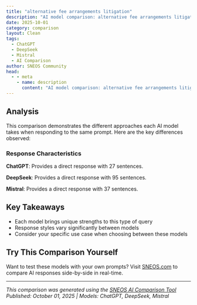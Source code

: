 ```yaml
---
title: "alternative fee arrangements litigation"
description: "AI model comparison: alternative fee arrangements litigation..."
date: 2025-10-01
category: comparison
layout: Clean
tags:
  - ChatGPT
  - DeepSeek
  - Mistral
  - AI Comparison
author: SNEOS Community
head:
  - - meta
    - name: description
      content: "AI model comparison: alternative fee arrangements litigation..."
---
```


<ChatComparison
  title="alternative fee arrangements litigation"
  prompt="alternative fee arrangements litigation"
  :responses='{"ChatGPT": "Alternative Fee Arrangements (AFAs) in litigation refer to billing methods that differ from the traditional hourly rate model commonly used by law firms. Instead of charging clients by the hour, AFAs provide predictable, value-based, or outcome-oriented pricing structures. These arrangements can help clients manage legal costs more effectively and align the interests of law firms and clients.\n\nCommon types of AFAs in litigation include:\n\n1. **Fixed Fees (Flat Fees):** \n A predetermined fee is agreed upon for handling the entire case or specific phases. This arrangement provides cost certainty for clients.\n\n2. **Contingency Fees:** \n The law firm receives a percentage of the amount recovered in the litigation, only if the client wins or settles successfully. Common in personal injury and employment cases.\n\n3. **Capped Fees:** \n A maximum fee limit is set, so clients will not be charged beyond a certain amount, regardless of the time spent.\n\n4. **Blended Hourly Rates:** \n A single hourly rate is agreed upon that may blend senior and junior attorney rates, simplifying billing while managing costs.\n\n5. **Success Fees / Incentive Fees:** \n An additional fee is paid if particular results are achieved, incentivizing law firms to obtain favorable outcomes.\n\n6. **Task-Based or Phased Billing:** \n Fees are set for specific tasks or phases of litigation, making it easier to predict costs associated with different stages.\n\n7. **Retainers with Holdbacks or Credits:** \n Clients pay a retainer in advance, with unearned amounts credited or refunded depending on the outcome or actual time spent.\n\nBenefits of AFAs in Litigation: \n- Greater cost predictability and budgeting ease. \n- Aligns law firm incentives with client goals. \n- Encourages efficiency and innovation in legal service delivery. \n- Reduces bill-related disputes. \n\nChallenges: \n- Difficult to estimate scope and complexity of litigation upfront. \n- Potentially increased risk for law firms in unpredictable cases. \n- Requires transparency and trust between client and law firm.\n\nIf you need guidance on implementing alternative fee arrangements in your litigation practice or examples of AFAs specific to a case type, let me know!", "DeepSeek": "Of course. This is an excellent and highly relevant topic. Alternative Fee Arrangements (AFAs) are a critical part of the modern legal landscape, especially in litigation, where controlling costs and aligning interests are paramount.\n\nHere is a comprehensive guide to Alternative Fee Arrangements in litigation.\n\n### What Are Alternative Fee Arrangements (AFAs)?\n\nIn litigation, AFAs are any billing method **other than the standard hourly rate**. The core purpose of an AFA is to move away from the \u0022billable hour,\u0022 which can create a misalignment of interests: the client wants efficiency, while the law firm\u0027s revenue is tied to time spent.\n\nAFAs aim to:\n* **Align the interests** of the client and the law firm.\n* **Provide cost predictability and budgeting** for the client.\n* **Share risk** between the client and the firm.\n* **Reward efficiency and successful outcomes.**\n\n---\n\n### Common Types of AFAs in Litigation\n\nNo single AFA is perfect for every case. The \u0022best\u0022 arrangement depends on the specific matter\u0027s facts, risk profile, budget, and the client\u0027s goals.\n\n#### 1. Fixed or Flat Fee\n* **How it works:** The law firm charges a set, predetermined amount for a defined scope of work.\n* **Best for:** Discrete, predictable tasks or phases of litigation (e.g., drafting a motion to dismiss, taking a set number of depositions, handling an entire appeal) or for routine, high-volume litigation.\n* **Pros for Client:** Maximum cost certainty.\n* **Cons for Client:** If the matter becomes more complex than anticipated, the firm may seek a fee adjustment or perform minimal work. The client may overpay for a simple resolution.\n* **Pros for Firm:** Efficient work is highly profitable.\n* **Cons for Firm:** Risk of underpayment if the matter becomes a \u0022runaway train.\u0022\n\n#### 2. Contingency Fee\n* **How it works:** The law firm\u0027s fee is a percentage (typically 25-40%) of the recovery (settlement or judgment). If the client loses, the firm gets no fee, though the client is usually still responsible for costs (filing fees, expert witnesses, etc.).\n* **Best for:** Plaintiff-side cases with strong merits and a high potential for significant monetary damages (personal injury, class actions, some commercial disputes).\n* **Pros for Client:** No legal fees if you lose; access to justice for those who can\u0027t afford hourly rates.\n* **Cons for Client:** The firm may take a large portion of the recovery. The firm may be less motivated if a low, early settlement offer is made.\n* **Pros for Firm:** Potential for a very high return on a successful case.\n* **Cons for Firm:** High risk; firm fronts all costs and effort with no guarantee of payment.\n\n#### 3. Blended Hourly Rate\n* **How it works:** The law firm charges a single, averaged hourly rate for all timekeepers (partners, associates, paralegals), regardless of their individual seniority and standard rates.\n* **Best for:** Clients who want the predictability of hourly billing but wish to reduce overall rates and encourage efficient staffing.\n* **Pros for Client:** Simpler billing, lower average rate.\n* **Cons for Client:** Still an hourly model, so less incentive for extreme efficiency.\n* **Pros for Firm:** Maintains the hourly model, easier to administer than complex AFAs.\n* **Cons for Firm:** Lower overall revenue per hour.\n\n#### 4. Capped Fee\n* **How it works:** The firm bills by the hour, but the total fees will not exceed a pre-negotiated cap.\n* **Best for:** Matters where the scope is somewhat predictable but some flexibility is needed. It\u0027s a good \u0022first step\u0022 AFA for clients wary of moving completely away from hourly.\n* **Pros for Client:** A \u0022safety net\u0022 on total costs.\n* **Cons for Client:** If the matter concludes quickly, the client pays the full hourly rate up to the cap, potentially overpaying.\n* **Pros for Firm:** Can charge hourly up to the cap.\n* **Cons for Firm:** Risk of hitting the cap and having to do more work for free.\n\n#### 5. Performance-Based / Success Fee\n* **How it works:** A hybrid model combining a reduced hourly rate (or fixed fee) with a bonus (\u0022success fee\u0022) for achieving specific, pre-defined outcomes. Outcomes can be winning a motion, settling below a certain amount, or obtaining a judgment above a target.\n* **Best for:** Sophisticated clients and firms with a strong, trusting relationship. Cases with clear, quantifiable goals.\n* **Pros for Client:** Lowers base costs and directly incentivizes the result you want.\n* **Cons for Client:** The total cost can be high if the firm is very successful.\n* **Pros for Firm:** Guarantees some base revenue and offers upside for exceptional performance.\n* **Cons for Firm:** More complex to structure and administer.\n\n#### 6. Holdback / At-Risk Fee\n* **How it works:** A portion of the firm\u0027s fees (e.g., 10-20%) is withheld until certain case milestones or overall outcomes are met. This puts a part of the fee \u0022at risk\u0022 based on performance, efficiency, or client satisfaction.\n* **Best for:** Encouraging ongoing efficiency and alignment throughout a long-term litigation.\n* **Pros for Client:** Powerful tool to ensure the firm remains focused on value.\n* **Cons for Client:** Administrative complexity.\n* **Pros for Firm:** Can demonstrate commitment to client value.\n* **Cons for Firm:** Revenue is delayed and partially contingent.\n\n#### 7. Portfolio Fixed Fee / Task-Based\n* **How it works:** The client pays a fixed periodic fee (e.g., monthly or quarterly) to handle an entire portfolio of similar litigation matters.\n* **Best for:** Large corporations with a high volume of similar, lower-stakes cases (e.g., debt collection, insurance defense, employment disputes).\n* **Pros for Client:** Ultimate predictability; turns legal costs from a variable to a fixed expense.\n* **Cons for Client:** Requires significant volume to be viable.\n* **Pros for Firm:** Guaranteed, steady revenue stream.\n* **Cons for Firm:** Risk of underestimating the volume or complexity of the portfolio.\n\n---\n\n### Key Considerations When Choosing an AFA\n\n1. **Stage of Litigation:** A fixed fee for discovery might make sense, while a contingency fee might be better for trial.\n2. **Case Merits:** For a very strong case, a firm might accept a contingency or a high success fee. For a weak case, they will insist on hourly or a high fixed fee.\n3. **Client\u0027s Risk Tolerance:** Is the client willing to pay a premium for a guaranteed result (fixed fee) or do they want to share the risk (contingency/success fee)?\n4. **Budget Predictability:** How important is it for the client to know the exact cost upfront?\n5. **Relationship:** Sophisticated AFAs require a high degree of trust and transparency between the client and the law firm.\n\n### The Future of AFAs in Litigation\n\nThe trend is unequivocally toward more AFAs. Corporate legal departments are under increasing pressure to control outside counsel spend and demand greater value. The billable hour is no longer the default for sophisticated clients. The most successful law firms of the future will be those that can creatively structure fees to meet client needs while managing their own business risks effectively.\n\n**In summary, moving to an AFA requires a shift in mindset from \u0022paying for time\u0022 to \u0022paying for value and results.\u0022** It\u0027s a collaborative process that, when done correctly, benefits both the client and the law firm.", "Mistral": "Alternative Fee Arrangements (AFAs) in litigation refer to billing methods that differ from the traditional hourly billing model. These arrangements can provide more predictability and cost-effectiveness for clients, while also aligning the interests of the law firm with those of the client. Here are some common types of AFAs in litigation:\n\n1. **Fixed or Flat Fees**: The law firm charges a set amount for a specific project or case, regardless of the time spent. This approach provides predictability for the client and encourages efficiency for the law firm.\n\n2. **Contingency Fees**: The law firm receives a percentage of the recovery if the case is successful. If the case is not successful, the law firm typically receives no fee. This arrangement is common in personal injury and other plaintiff-side litigation.\n\n3. **Success Fees**: Similar to contingency fees, but the law firm may receive some form of reduced fee if the case is unsuccessful. The full fee is contingent on a successful outcome.\n\n4. **Blended Rates**: The law firm charges a single blended hourly rate for all lawyers working on a matter, rather than billing each lawyer\u0027s time at their individual hourly rates. This can simplify billing and make costs more predictable.\n\n5. **Capped Fees**: The law firm charges hourly rates but agrees on a maximum amount that will not be exceeded. This approach provides some cost predictability for the client while allowing the law firm to bill for its time up to a certain point.\n\n6. **Holdback or Partial Contingency**: A portion of the law firm\u0027s fee is held back and made contingent on achieving a successful outcome or meeting certain milestones.\n\n7. **Subscription-Based Fees**: The client pays a recurring fee (monthly, quarterly, etc.) for a set scope of services. This model is more common in transactional or advisory work but can be adapted for certain types of litigation.\n\n8. **Hybrid Models**: Combinations of the above methods tailored to the specific needs of the client and the nature of the litigation.\n\n### Benefits of AFAs\n\n- **Cost Predictability**: Clients can better budget for legal expenses.\n- **Alignment of Interests**: Law firms have a financial stake in the outcome, aligning their interests with the client\u0027s goals.\n- **Efficiency**: Encourages law firms to work more efficiently and effectively.\n\n### Challenges of AFAs\n\n- **Risk Management**: Law firms may take on more financial risk, especially in contingency fee arrangements.\n- **Complexity**: Designing and implementing AFAs can be complex and may require significant negotiation and planning.\n- **Adaptability**: Not all types of litigation are well-suited to AFAs, and traditional hourly billing may still be necessary in some cases.\n\n### Implementation Considerations\n\n- **Client Communication**: Clear communication with the client about the terms and expectations of the AFA is crucial.\n- **Flexibility**: Be prepared to adjust the AFA as the case evolves.\n- **Risk Assessment**: Conduct a thorough risk assessment to ensure the AFA is financially viable for the law firm.\n\nAFAs can be a valuable tool for both clients and law firms, providing more flexibility and alignment of interests. However, they require careful planning and communication to be effective."}' 
  published-date="23:49"
/>

## Analysis

This comparison demonstrates the different approaches each AI model takes when responding to the same prompt. Here are the key differences observed:

### Response Characteristics

**ChatGPT**: Provides a direct response with 27 sentences. 

**DeepSeek**: Provides a direct response with 95 sentences. 

**Mistral**: Provides a direct response with 37 sentences. 

## Key Takeaways

- Each model brings unique strengths to this type of query
- Response styles vary significantly between models
- Consider your specific use case when choosing between these models

## Try This Comparison Yourself

Want to test these models with your own prompts? Visit [SNEOS.com](https://sneos.com) to compare AI responses side-by-side in real-time.

---

*This comparison was generated using the [SNEOS AI Comparison Tool](https://sneos.com)*
*Published: October 01, 2025 | Models: ChatGPT, DeepSeek, Mistral*
